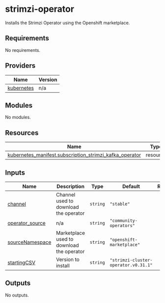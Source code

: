 # strimzi-operator

Installs the Strimzi Operator using the Openshift marketplace.


## Requirements

No requirements.

## Providers

| Name | Version |
|------|---------|
| <a name="provider_kubernetes"></a> [kubernetes](#provider\_kubernetes) | n/a |

## Modules

No modules.

## Resources

| Name | Type |
|------|------|
| [kubernetes_manifest.subscription_strimzi_kafka_operator](https://registry.terraform.io/providers/hashicorp/kubernetes/latest/docs/resources/manifest) | resource |

## Inputs

| Name | Description | Type | Default | Required |
|------|-------------|------|---------|:--------:|
| <a name="input_channel"></a> [channel](#input\_channel) | Channel used to download the operator | `string` | `"stable"` | no |
| <a name="input_operator_source"></a> [operator\_source](#input\_operator\_source) | n/a | `string` | `"community-operators"` | no |
| <a name="input_sourceNamespace"></a> [sourceNamespace](#input\_sourceNamespace) | Marketplace used to download the operator | `string` | `"openshift-marketplace"` | no |
| <a name="input_startingCSV"></a> [startingCSV](#input\_startingCSV) | Version to install | `string` | `"strimzi-cluster-operator.v0.31.1"` | no |

## Outputs

No outputs.
